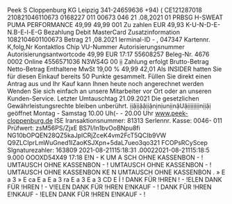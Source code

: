 Peek S Cloppenburg KG Leipzig 341-24659636 +94) ( CE121287018 210821046110673 0168227 011 00673 046 21 .08,2021 01 PRBSG H-SWEAT PUMA PERFORMANCE 49,99 49,99 001 Zu zahlen EUR 49,93 K-U-N-D-E-N.B-E-l-E-G Bezahlung Debit MasterCard Zusatzinformation 1082104601100673 Betrag 21 ,08.2021 lerminal-ID - , 047347 Kartennr. K,folg,Nr Kontaktlos Chip VU-Nummer Autorisierungsnummer Autorisierungsantwortcode 49,99 EUR 17:17 55608257 Beleg-Nr. 4676 0002 Online 4556571036 N3WS4G 00 ịị Zahlung erfolgt Brutto-Betrag Netto-Betrag Enthaltene MwSt 19,00 % 49,99 42,01 Als INSIDER hatten Sie für diesen Einkauf bereits 50 Punkte gesammelt. Füllen Sie direkt einen Antrag aus und Ihr Kauf kann Ihnen heute noch angerechnet werden Wenden Sie sich einfach an unsere Mitarbeiter vor Ort oder an unseren Kunden-Service. Letzter Umtauschtag 21.09.2021 Die gesetzlichen Gewährleistungsrechte bleiben unberührt. ịịậịịậậịịậnịnịunịịnậUậịịịịịịịịnịịậị geöffnet Montag - Samstag 10.00 Uh(- - 20.00 Uhr www.peek-cloppenburg.de ISE Iransaktionsnummer: 81313 Serlennr. Kasse: 0046- 011 Prüfwert: zsM56PS/ZjxE BS7I/ln1bvOoBNpu8fi NG10bOPQEN28QZ5kaJplCRjZceK4vm2FcT5QCIb9VW Q9ZLCIprLmWuGned1IZaoKSJXpn+5daL7ueo3qo321 FCOPsRCyScep Slgnaturezahler: 163809 2021-08-21115:18:31 .00022021-08-21115:18:5 9.000 OOOXD54X49 17:18 E!N - K UM A SCH OHNE KASSENBON - ! UMTAUSCH OHNE KASSENBON - ! UMTAUSCH OHNE KASSENBON - ! UMTAUSCH OHNE KASSENBON KE N UMTAUSCH OHNE KASSENBON . » E a 3 » E ca E a E a 3 ra E a 3 E a 3 CD E Í ! DANK FÜR !HREN ! - !ELEN DANK FÜR !HREN ! - V!ELEN DANK FÜR !HREN E!NKAUF - ! DANK FÜR !HREN E!NKAUF - !ELEN DANK FÜR !HREN E!NKAUF - !